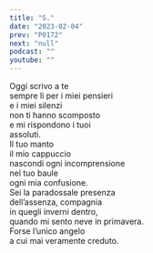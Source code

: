```yaml
---
title: "S."
date: "2023-02-04"
prev: "P0172"
next: "null"
podcast: ""
youtube: ""
---
```


Oggi scrivo a te  
sempre lì per i miei pensieri  
e i miei silenzi  
non ti hanno scomposto  
e mi rispondono i tuoi  
assoluti.  
Il tuo manto  
il mio cappuccio  
nascondi ogni incomprensione  
nel tuo baule   
ogni mia confusione.  
Sei la paradossale presenza  
dell’assenza, compagnia  
in quegli inverni dentro,  
quando mi sento neve in primavera.  
Forse l’unico angelo  
a cui mai veramente creduto.